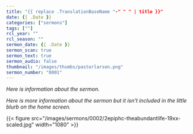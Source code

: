 ```yaml
---
title: "{{ replace .TranslationBaseName "-" " " | title }}"
date: {{ .Date }}
categories: ["sermons"]
tags: [""]
rcl_year: ""
rcl_season: ""
sermon_date: {{ .Date }}
sermon_scan: true
sermon_text: true
sermon_audio: false
thumbnail: "/images/thumbs/pastorlarson.png"
sermon_number: "0001"
---
```


_Here is information about the sermon._

<!--more-->

_Here is more information about the sermon but it isn't included in the little blurb on the home screen._

{{< figure src="/images/sermons/0002/2epiphc-theabundantlife-19xx-scaled.jpg" width="1080" >}}
